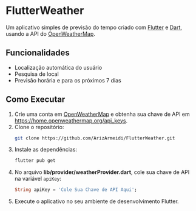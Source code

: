 # FlutterWeather

Um aplicativo simples de previsão do tempo criado com [Flutter](https://flutter.dev/) e [Dart](https://dart.dev/), usando a API do [OpenWeatherMap](https://openweathermap.org/).

## Funcionalidades
- Localização automática do usuário
- Pesquisa de local
- Previsão horária e para os próximos 7 dias

## Como Executar
1. Crie uma conta em [OpenWeatherMap](https://openweathermap.org/) e obtenha sua chave de API em https://home.openweathermap.org/api_keys.
2. Clone o repositório:
   ```sh
   git clone https://github.com/ArizArmeidi/FlutterWeather.git
   ```
3. Instale as dependências:
   ```sh
   flutter pub get
   ```
4. No arquivo **lib/provider/weatherProvider.dart**, cole sua chave de API na variável `apiKey`:
   ```dart
   String apiKey = 'Cole Sua Chave de API Aqui';
   ```
5. Execute o aplicativo no seu ambiente de desenvolvimento Flutter.